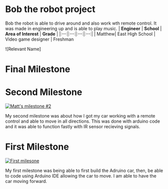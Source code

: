 # Bob the robot project
Bob the robot is able to drive around and also work wth remote control. It was made in engineering up and is able to play music.
| **Engineer** | **School** | **Area of Interest** | **Grade** |
|:--:|:--:|:--:|:--:|
| Matthew| East High School | Video game designer | Freshman

![Relevant Name]

# Final Milestone


# Second Milestone 
[![Matt's milestone #2](https://res.cloudinary.com/marcomontalbano/image/upload/v1701810204/video_to_markdown/images/youtube--za6KkP-nZbI-c05b58ac6eb4c4700831b2b3070cd403.jpg)](https://www.youtube.com/watch?v=za6KkP-nZbI "Matt's milestone #2")

My second milestone was about how I got my car working with a remote control and able to move in all directions. This was done with arduino code and it was able to function fastly with IR sensor recieving signals.

# First Milestone
  [![First milesone](https://res.cloudinary.com/marcomontalbano/image/upload/v1700176957/video_to_markdown/images/youtube--g0w78VwypAE-c05b58ac6eb4c4700831b2b3070cd403.jpg)](https://www.youtube.com/watch?v=g0w78VwypAE "First milesone")

My first milestone was being able to first build the Adruino car, then, be able to code using Arduino IDE allowing the car to move. I am able to have the car moving forward.
